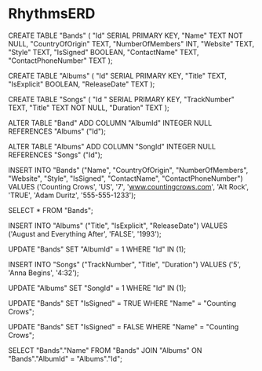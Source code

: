 # RhythmsERD

CREATE TABLE "Bands" (
"Id" SERIAL PRIMARY KEY,
"Name" TEXT NOT NULL,
"CountryOfOrigin" TEXT,
"NumberOfMembers" INT,
"Website" TEXT,
"Style" TEXT,
"IsSigned" BOOLEAN,
"ContactName" TEXT,
"ContactPhoneNumber" TEXT
);

CREATE TABLE "Albums" (
"Id" SERIAL PRIMARY KEY,
"Title" TEXT,
"IsExplicit" BOOLEAN,
"ReleaseDate" TEXT
);

CREATE TABLE "Songs" (
"Id " SERIAL PRIMARY KEY,
"TrackNumber" TEXT,
"Title" TEXT NOT NULL,
"Duration" TEXT
);

ALTER TABLE "Band" ADD COLUMN "AlbumId" INTEGER NULL REFERENCES "Albums" ("Id");

ALTER TABLE "Albums" ADD COLUMN "SongId" INTEGER NULL REFERENCES "Songs" ("Id");

INSERT INTO "Bands" ("Name", "CountryOfOrigin", "NumberOfMembers", "Website",
"Style", "IsSigned", "ContactName", "ContactPhoneNumber")
VALUES ('Counting Crows', 'US', '7', 'www.countingcrows.com', 'Alt Rock', 'TRUE', 'Adam Duritz', '555-555-1233');

SELECT \* FROM "Bands";

INSERT INTO "Albums" ("Title", "IsExplicit", "ReleaseDate")
VALUES ('August and Everything After', 'FALSE', '1993');

UPDATE "Bands" SET "AlbumId" = 1 WHERE "Id" IN (1);

INSERT INTO "Songs" ("TrackNumber", "Title", "Duration")
VALUES ('5', 'Anna Begins', '4:32');

UPDATE "Albums" SET "SongId" = 1 WHERE "Id" IN (1);

UPDATE "Bands" SET "IsSigned" = TRUE WHERE "Name" = "Counting Crows";

UPDATE "Bands" SET "IsSigned" = FALSE WHERE "Name" = "Counting Crows";

SELECT "Bands"."Name" FROM "Bands" JOIN "Albums" ON "Bands"."AlbumId" = "Albums"."Id";